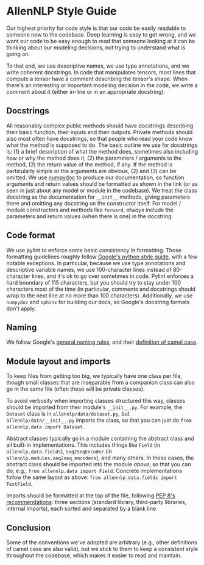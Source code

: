 # AllenNLP Style Guide

Our highest priority for code style is that our code be easily readable to someone new to the
codebase.  Deep learning is easy to get wrong, and we want our code to be easy enough to read that
someone looking at it can be thinking about our modeling decisions, not trying to understand what
is going on.

To that end, we use descriptive names, we use type annotations, and we write coherent docstrings.
In code that manipulates tensors, most lines that compute a tensor have a comment describing the
tensor's shape.  When there's an interesting or important modeling decision in the code, we write
a comment about it (either in-line or in an appropriate docstring).

## Docstrings

All reasonably complex public methods should have docstrings describing their basic function, their
inputs and their outputs.  Private methods should also most often have docstrings, so that people
who read your code know what the method is supposed to do.  The basic outline we use for docstrings
is: (1) a brief description of what the method does, sometimes also including how or why the method
does it, (2) the parameters / arguments to the method, (3) the return value of the method, if any.
If the method is particularly simple or the arguments are obvious, (2) and (3) can be omitted.  We
use [numpydoc](https://github.com/numpy/numpy/blob/master/doc/HOWTO_DOCUMENT.rst.txt) to produce
our documentation, so function arguments and return values should be formatted as shown in the link
(or as seen in just about any model or module in the codebase).  We treat the class docstring as
the documentation for `__init__` methods, giving parameters there and omitting any docstring on the
constructor itself.  For model / module constructors and methods like `forward`, _always_ include
the parameters and return values (when there is one) in the docstring.

## Code format

We use pylint to enforce some basic consistency in formatting.  Those formatting guidelines roughly
follow [Google's python style
guide](https://google.github.io/styleguide/pyguide.html#Python_Style_Rules), with a few notable
exceptions.  In particular, because we use type annotations and descriptive variable names, we use
100-character lines instead of 80-character lines, and it's ok to go over sometimes in code.
Pylint enforces a hard boundary of 115 characters, but you should try to stay under 100 characters
most of the time (in particular, comments and docstrings should wrap to the next line at no more
than 100 characters).  Additionally, we use `numpydoc` and `sphinx` for building our docs, so
Google's docstring formats don't apply.

## Naming

We follow Google's [general naming
rules](https://google.github.io/styleguide/cppguide.html#General_Naming_Rules), and their
[definition of camel case](https://google.github.io/styleguide/javaguide.html#s5.3-camel-case).

## Module layout and imports

To keep files from getting too big, we typically have one class per file, though small classes
that are inseparable from a companion class can also go in the same file (often these will be
private classes).

To avoid verbosity when importing classes structured this way, classes should be imported from
their module's `__init__.py`.  For example, the `Dataset` class is in `allennlp/data/dataset.py`,
but `allennlp/data/__init__.py` imports the class, so that you can just do `from allennlp.data
import Dataset`.

Abstract classes typically go in a module containing the abstract class and all built-in
implementations.  This includes things like `Field` (in `allennlp.data.fields`), `Seq2SeqEncoder`
(in `allennlp.modules.seq2seq_encoders`), and many others.  In these cases, the abstract class
should be imported into the module _above_, so that you can do, e.g., `from allennlp.data import
Field`.  Concrete implementations follow the same layout as above: `from allennlp.data.fields
import TextField`.

Imports should be formatted at the top of the file, following [PEP 8's
recommendations](https://www.python.org/dev/peps/pep-0008/#imports): three sections (standard
library, third-party libraries, internal imports), each sorted and separated by a blank line.

## Conclusion

Some of the conventions we've adopted are arbitrary (e.g., other definitions of camel case are
also valid), but we stick to them to keep a consistent style throughout the codebase, which makes
it easier to read and maintain.
